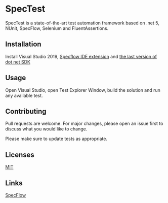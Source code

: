 # SpecTest

SpecTest is a state-of-the-art test automation framework based on .net 5, NUnit, SpecFlow, Selenium and FluentAssertions.

## Installation

Install Visual Studio 2019, [Specflow IDE extension](https://marketplace.visualstudio.com/items?itemName=TechTalkSpecFlowTeam.SpecFlowForVisualStudio) and [the last version of dot net SDK](https://dotnet.microsoft.com/download/dotnet)


## Usage

Open Visual Studio, open Test Explorer Window, build the solution and run any available test.

## Contributing
Pull requests are welcome. For major changes, please open an issue first to discuss what you would like to change.

Please make sure to update tests as appropriate.

## Licenses
[MIT](https://choosealicense.com/licenses/mit/)

## Links
[SpecFlow](https://specflow.org/)
